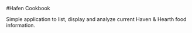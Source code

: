 #Hafen Cookbook

Simple application to list, display and analyze current Haven & Hearth food information.
